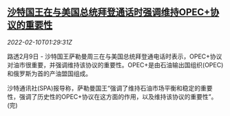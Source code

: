 <!--1644456663000-->
[沙特国王在与美国总统拜登通话时强调维持OPEC+协议的重要性](https://cn.reuters.com/article/saudi-arabia-king-opec-plus-oil-0210-idCNKBS2KF058)
------

<div><i>2022-02-10T01:29:31Z</i></div><p>路透2月9日 - 沙特国王萨勒曼周三在与美国总统拜登通电话时表示，OPEC+协议对油市很重要，并强调维持该协议的重要性。OPEC+是由石油输出国组织(OPEC)和俄罗斯为首的产油盟国组成。</p><p>沙特通讯社(SPA)报导称，萨勒曼国王“强调了维持石油市场平衡和稳定的重要性，强调了历史性的OPEC+协议在这方面的作用，以及维持该协议的重要性”。(完)</p>

